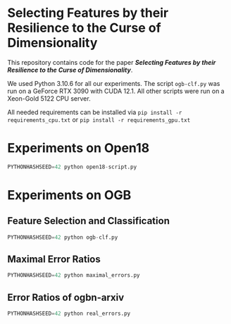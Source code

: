 # Selecting Features by their Resilience to the Curse of Dimensionality

This repository contains code for the paper ***Selecting Features by their Resilience to the Curse of Dimensionality***.

We used Python 3.10.6 for all our experiments.
The script `ogb-clf.py` was run on a GeForce RTX 3090 with CUDA 12.1.
All other scripts were run on a Xeon-Gold 5122 CPU server.

All needed requirements can be installed via `pip install -r requirements_cpu.txt` or `pip install -r requirements_gpu.txt` 

# Experiments on Open18

```python
PYTHONHASHSEED=42 python open18-script.py
```
# Experiments on OGB
## Feature Selection and Classification
```python
PYTHONHASHSEED=42 python ogb-clf.py
```

## Maximal Error Ratios
```python
PYTHONHASHSEED=42 python maximal_errors.py
```

## Error Ratios of ogbn-arxiv
```python
PYTHONHASHSEED=42 python real_errors.py
```